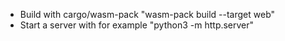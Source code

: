 - Build with cargo/wasm-pack "wasm-pack build --target web"
- Start a server with for example "python3 -m http.server"
